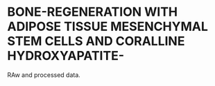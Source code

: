 # BONE-REGENERATION WITH ADIPOSE TISSUE MESENCHYMAL STEM CELLS AND CORALLINE HYDROXYAPATITE-
RAw and processed data.
